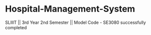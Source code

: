 # Hospital-Management-System
SLIIIT || 3rd Year 2nd Semester || Model Code - SE3080
successfully completed
